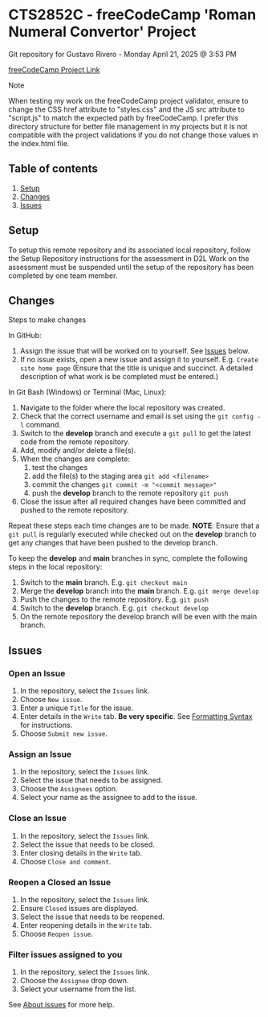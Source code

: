 # CTS2852C - freeCodeCamp 'Roman Numeral Convertor' Project

Git repository for Gustavo Rivero - Monday April 21, 2025 @ 3:53 PM

[freeCodeCamp Project Link](https://www.freecodecamp.org/learn/javascript-algorithms-and-data-structures-v8/build-a-roman-numeral-converter-project/build-a-roman-numeral-converter)

> [!NOTE]
> When testing my work on the freeCodeCamp project validator, ensure to change the CSS href attribute to "styles.css" and the JS src attribute to "script.js" to match the expected path by freeCodeCamp. I prefer this directory structure for better file management in my projects but it is not compatible with the project validations if you do not change those values in the index.html file.



## Table of contents

1. [Setup](#Setup)
1. [Changes](#Changes)
1. [Issues](#Issues)

## Setup

To setup this remote repository and its associated local repository, follow the Setup Repository instructions for the assessment in D2L Work on the assessment must be suspended until the setup of the repository has been completed by one team member.

## Changes

Steps to make changes

In GitHub:

1. Assign the issue that will be worked on to yourself. See [Issues](#Issues) below.
1. If no issue exists, open a new issue and assign it to yourself. E.g. `Create site home page` (Ensure that the title is unique and succinct. A detailed description of what work is be completed must be entered.)

In Git Bash (Windows) or Terminal (Mac, Linux):

1. Navigate to the folder where the local repository was created.
1. Check that the correct username and email is set using the `git config -l` command.
1. Switch to the **develop** branch and execute a `git pull` to get the latest code from the remote repository.
1. Add, modify and/or delete a file(s).
1. When the changes are complete:
    1. test the changes
    1. add the file(s) to the staging area `git add <filename>`
    1. commit the changes `git commit -m "<commit message>"`
    1. push the **develop** branch to the remote repository `git push`
1. Close the issue after all required changes have been committed and pushed to the remote repository.

Repeat these steps each time changes are to be made. **NOTE**: Ensure that a `git pull` is regularly executed while checked out on the **develop** branch to get any changes that have been pushed to the develop branch.

To keep the **develop** and **main** branches in sync, complete the following steps in the local repository:

1. Switch to the **main** branch. E.g. `git checkout main`
1. Merge the **develop** branch into the **main** branch. E.g. `git merge develop`
1. Push the changes to the remote repository. E.g. `git push`
1. Switch to the **develop** branch. E.g. `git checkout develop`
1. On the remote repository the develop branch will be even with the main branch.

## Issues

### Open an Issue

1. In the repository, select the `Issues` link.
1. Choose `New issue`.
1. Enter a unique `Title` for the issue.
1. Enter details in the `Write` tab. **Be very specific**. See [Formatting Syntax](https://docs.github.com/en/get-started/writing-on-github/getting-started-with-writing-and-formatting-on-github/basic-writing-and-formatting-syntax) for instructions.
1. Choose `Submit new issue`.

### Assign an Issue

1. In the repository, select the `Issues` link.
1. Select the issue that needs to be assigned.
1. Choose the `Assignees` option.
1. Select your name as the assignee to add to the issue.

### Close an Issue

1. In the repository, select the `Issues` link.
1. Select the issue that needs to be closed.
1. Enter closing details in the `Write` tab.
1. Choose `Close and comment`.

### Reopen a Closed an Issue

1. In the repository, select the `Issues` link.
1. Ensure `Closed` issues are displayed.
1. Select the issue that needs to be reopened.
1. Enter reopening details in the `Write` tab.
1. Choose `Reopen issue`.

### Filter issues assigned to you

1. In the repository, select the `Issues` link.
1. Choose the `Assignee` drop down.
1. Select your username from the list.

See [About issues](https://docs.github.com/en/issues/tracking-your-work-with-issues/about-issues) for more help.